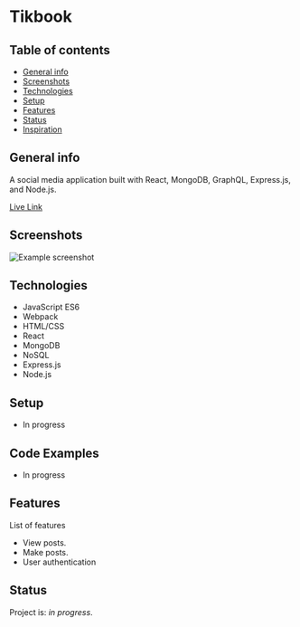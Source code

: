 # Tikbook

## Table of contents
* [General info](#general-info)
* [Screenshots](#screenshots)
* [Technologies](#technologies)
* [Setup](#setup)
* [Features](#features)
* [Status](#status)
* [Inspiration](#inspiration)

## General info
A social media application built with React, MongoDB, GraphQL, Express.js, and Node.js.

[Live Link]()

## Screenshots
![Example screenshot]()

## Technologies
* JavaScript ES6
* Webpack
* HTML/CSS
* React
* MongoDB
* NoSQL
* Express.js
* Node.js

## Setup
* In progress

## Code Examples
* In progress

## Features
List of features
* View posts.
* Make posts.
* User authentication

## Status
Project is: _in progress_. 
